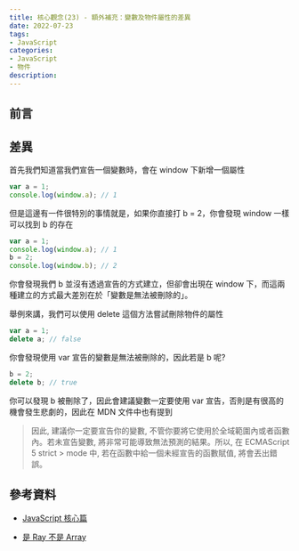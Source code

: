 ```yaml
---
title: 核心觀念(23) - 額外補充：變數及物件屬性的差異
date: 2022-07-23
tags:
- JavaScript
categories:
- JavaScript
- 物件
description:
---
```


## 前言

## 差異

首先我們知道當我們宣告一個變數時，會在 window 下新增一個屬性

```javascript
var a = 1;
console.log(window.a); // 1
```

但是這邊有一件很特別的事情就是，如果你直接打 b = 2，你會發現 window 一樣可以找到 b 的存在

```javascript
var a = 1;
console.log(window.a); // 1
b = 2;
console.log(window.b); // 2
```

你會發現我們 b 並沒有透過宣告的方式建立，但卻會出現在 window 下，而這兩種建立的方式最大差別在於「變數是無法被刪除的」。

舉例來講，我們可以使用 delete 這個方法嘗試刪除物件的屬性

```javascript
var a = 1;
delete a; // false
```

你會發現使用 var 宣告的變數是無法被刪除的，因此若是 b 呢?

```javascript
b = 2;
delete b; // true
```

你可以發現 b 被刪除了，因此會建議變數一定要使用 var 宣告，否則是有很高的機會發生悲劇的，因此在 MDN 文件中也有提到

> 因此, 建議你一定要宣告你的變數, 不管你要將它使用於全域範圍內或者函數內。若未宣告變數, 將非常可能導致無法預測的結果。所以, 在 ECMAScript 5 strict > mode 中, 若在函數中給一個未經宣告的函數賦值, 將會丟出錯誤。



## 參考資料
- [JavaScript 核心篇](https://www.hexschool.com/courses/js-core.html)

- [是 Ray 不是 Array](https://israynotarray.com/javascript/20200726/2777973914/)
